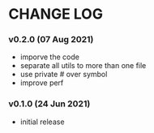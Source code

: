 # CHANGE LOG

### v0.2.0 (07 Aug 2021)

- imporve the code
- separate all utils to more than one file
- use private # over symbol
- improve perf

### v0.1.0 (24 Jun 2021)

- initial release
